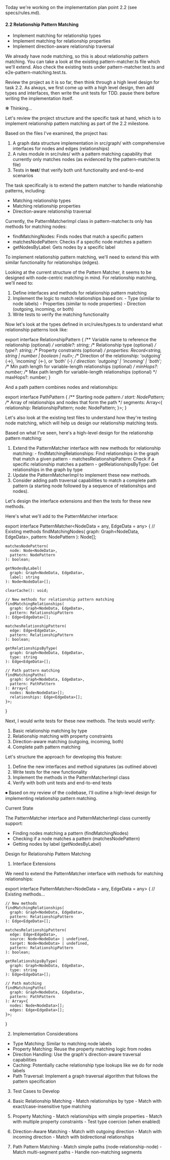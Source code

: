 Today we're working on the implementation plan point 2.2 (see specs/rules.md).

  #### 2.2 Relationship Pattern Matching
  - Implement matching for relationship types
  - Implement matching for relationship properties
  - Implement direction-aware relationship traversal


  We already have node matching, so this is about relationship pattern matching. You can take a look at the existing pattern-matcher.ts file which we'll extend.
  Also check the existing tests under pattern-matcher.test.ts and e2e-pattern-matching.test.ts.

  Review the project as it is so far, then think through a high level design for task 2.2. As always, we first come up with a high level design, then add types
  and interfaces, then write the unit tests for TDD. pause there before writing the implementation itself.

✻ Thinking…

  Let's review the project structure and the specific task at hand, which is to implement relationship pattern matching as part of the 2.2 milestone.

  Based on the files I've examined, the project has:

  1. A graph data structure implementation in src/graph/ with comprehensive interfaces for nodes and edges (relationships)
  2. A rules module in src/rules/ with a pattern matching capability that currently only matches nodes (as evidenced by the pattern-matcher.ts file)
  3. Tests in __test__/ that verify both unit functionality and end-to-end scenarios

  The task specifically is to extend the pattern matcher to handle relationship patterns, including:
  - Matching relationship types
  - Matching relationship properties
  - Direction-aware relationship traversal

  Currently, the PatternMatcherImpl class in pattern-matcher.ts only has methods for matching nodes:
  - findMatchingNodes: Finds nodes that match a specific pattern
  - matchesNodePattern: Checks if a specific node matches a pattern
  - getNodesByLabel: Gets nodes by a specific label

  To implement relationship pattern matching, we'll need to extend this with similar functionality for relationships (edges).

  Looking at the current structure of the Pattern Matcher, it seems to be designed with node-centric matching in mind. For relationship matching, we'll need to:

  1. Define interfaces and methods for relationship pattern matching
  2. Implement the logic to match relationships based on:
    - Type (similar to node labels)
    - Properties (similar to node properties)
    - Direction (outgoing, incoming, or both)
  3. Write tests to verify the matching functionality

  Now let's look at the types defined in src/rules/types.ts to understand what relationship patterns look like:

  export interface RelationshipPattern {
    /** Variable name to reference the relationship (optional) */
    variable?: string;
    /** Relationship type (optional) */
    type?: string;
    /** Property constraints (optional) */
    properties: Record<string, string | number | boolean | null>;
    /** Direction of the relationship: 'outgoing' (->), 'incoming' (<-), or 'both' (-) */
    direction: 'outgoing' | 'incoming' | 'both';
    /** Min path length for variable-length relationships (optional) */
    minHops?: number;
    /** Max path length for variable-length relationships (optional) */
    maxHops?: number;
  }

  And a path pattern combines nodes and relationships:

  export interface PathPattern {
    /** Starting node pattern */
    start: NodePattern;
    /** Array of relationships and nodes that form the path */
    segments: Array<{
      relationship: RelationshipPattern;
      node: NodePattern;
    }>;
  }

  Let's also look at the existing test files to understand how they're testing node matching, which will help us design our relationship matching tests.

  Based on what I've seen, here's a high-level design for the relationship pattern matching:

  1. Extend the PatternMatcher interface with new methods for relationship matching:
    - findMatchingRelationships: Find relationships in the graph that match a given pattern
    - matchesRelationshipPattern: Check if a specific relationship matches a pattern
    - getRelationshipsByType: Get relationships in the graph by type
  2. Update the PatternMatcherImpl to implement these new methods.
  3. Consider adding path traversal capabilities to match a complete path pattern (a starting node followed by a sequence of relationships and nodes).

  Let's design the interface extensions and then the tests for these new methods.

  Here's what we'll add to the PatternMatcher interface:

  export interface PatternMatcher<NodeData = any, EdgeData = any> {
    // Existing methods
    findMatchingNodes(
      graph: Graph<NodeData, EdgeData>,
      pattern: NodePattern
    ): Node<NodeData>[];

    matchesNodePattern(
      node: Node<NodeData>,
      pattern: NodePattern
    ): boolean;

    getNodesByLabel(
      graph: Graph<NodeData, EdgeData>,
      label: string
    ): Node<NodeData>[];

    clearCache(): void;

    // New methods for relationship pattern matching
    findMatchingRelationships(
      graph: Graph<NodeData, EdgeData>,
      pattern: RelationshipPattern
    ): Edge<EdgeData>[];

    matchesRelationshipPattern(
      edge: Edge<EdgeData>,
      pattern: RelationshipPattern
    ): boolean;

    getRelationshipsByType(
      graph: Graph<NodeData, EdgeData>,
      type: string
    ): Edge<EdgeData>[];

    // Path pattern matching
    findMatchingPaths(
      graph: Graph<NodeData, EdgeData>,
      pattern: PathPattern
    ): Array<{
      nodes: Node<NodeData>[];
      relationships: Edge<EdgeData>[];
    }>;
  }

  Next, I would write tests for these new methods. The tests would verify:
  1. Basic relationship matching by type
  2. Relationship matching with property constraints
  3. Direction-aware matching (outgoing, incoming, both)
  4. Complete path pattern matching

  Let's structure the approach for developing this feature:

  1. Define the new interfaces and method signatures (as outlined above)
  2. Write tests for the new functionality
  3. Implement the methods in the PatternMatcherImpl class
  4. Verify with both unit tests and end-to-end tests

⏺ Based on my review of the codebase, I'll outline a high-level design for implementing relationship pattern matching.

  Current State

  The PatternMatcher interface and PatternMatcherImpl class currently support:
  - Finding nodes matching a pattern (findMatchingNodes)
  - Checking if a node matches a pattern (matchesNodePattern)
  - Getting nodes by label (getNodesByLabel)

  Design for Relationship Pattern Matching

  1. Interface Extensions

  We need to extend the PatternMatcher interface with methods for matching relationships:

  export interface PatternMatcher<NodeData = any, EdgeData = any> {
    // Existing methods...

    // New methods
    findMatchingRelationships(
      graph: Graph<NodeData, EdgeData>,
      pattern: RelationshipPattern
    ): Edge<EdgeData>[];

    matchesRelationshipPattern(
      edge: Edge<EdgeData>,
      source: Node<NodeData> | undefined,
      target: Node<NodeData> | undefined,
      pattern: RelationshipPattern
    ): boolean;

    getRelationshipsByType(
      graph: Graph<NodeData, EdgeData>,
      type: string
    ): Edge<EdgeData>[];

    // Path matching
    findMatchingPaths(
      graph: Graph<NodeData, EdgeData>,
      pattern: PathPattern
    ): Array<{
      nodes: Node<NodeData>[];
      edges: Edge<EdgeData>[];
    }>;
  }

  2. Implementation Considerations

  - Type Matching: Similar to matching node labels
  - Property Matching: Reuse the property matching logic from nodes
  - Direction Handling: Use the graph's direction-aware traversal capabilities
  - Caching: Potentially cache relationship type lookups like we do for node labels
  - Path Traversal: Implement a graph traversal algorithm that follows the pattern specification

  3. Test Cases to Develop

  1. Basic Relationship Matching
    - Match relationships by type
    - Match with exact/case-insensitive type matching
  2. Property Matching
    - Match relationships with simple properties
    - Match with multiple property constraints
    - Test type coercion (when enabled)
  3. Direction-Aware Matching
    - Match with outgoing direction
    - Match with incoming direction
    - Match with bidirectional relationships
  4. Path Pattern Matching
    - Match simple paths (node-relationship-node)
    - Match multi-segment paths
    - Handle non-matching segments